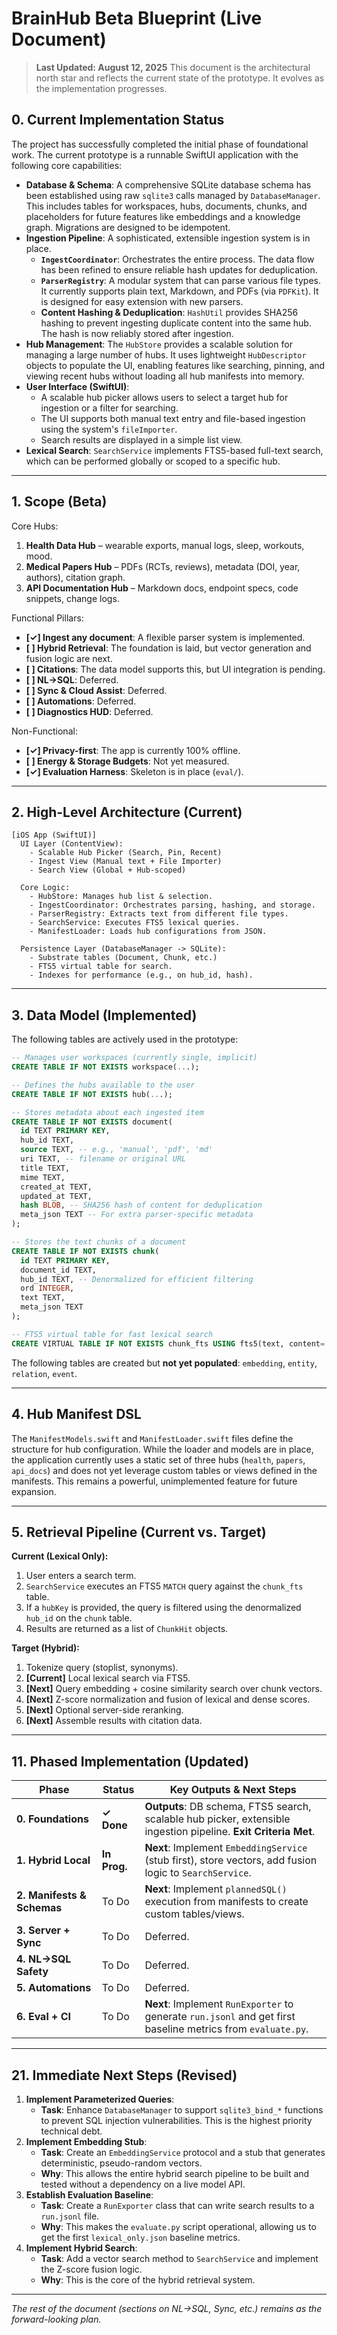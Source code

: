 # BrainHub Beta Blueprint (Live Document)

> **Last Updated: August 12, 2025**
> This document is the architectural north star and reflects the current state of the prototype. It evolves as the implementation progresses.

## 0. Current Implementation Status

The project has successfully completed the initial phase of foundational work. The current prototype is a runnable SwiftUI application with the following core capabilities:

- **Database & Schema**: A comprehensive SQLite database schema has been established using raw `sqlite3` calls managed by `DatabaseManager`. This includes tables for workspaces, hubs, documents, chunks, and placeholders for future features like embeddings and a knowledge graph. Migrations are designed to be idempotent.
- **Ingestion Pipeline**: A sophisticated, extensible ingestion system is in place.
  - **`IngestCoordinator`**: Orchestrates the entire process. The data flow has been refined to ensure reliable hash updates for deduplication.
  - **`ParserRegistry`**: A modular system that can parse various file types. It currently supports plain text, Markdown, and PDFs (via `PDFKit`). It is designed for easy extension with new parsers.
  - **Content Hashing & Deduplication**: `HashUtil` provides SHA256 hashing to prevent ingesting duplicate content into the same hub. The hash is now reliably stored after ingestion.
- **Hub Management**: The `HubStore` provides a scalable solution for managing a large number of hubs. It uses lightweight `HubDescriptor` objects to populate the UI, enabling features like searching, pinning, and viewing recent hubs without loading all hub manifests into memory.
- **User Interface (SwiftUI)**:
  - A scalable hub picker allows users to select a target hub for ingestion or a filter for searching.
  - The UI supports both manual text entry and file-based ingestion using the system's `fileImporter`.
  - Search results are displayed in a simple list view.
- **Lexical Search**: `SearchService` implements FTS5-based full-text search, which can be performed globally or scoped to a specific hub.

---

## 1. Scope (Beta)

Core Hubs:

1.  **Health Data Hub** – wearable exports, manual logs, sleep, workouts, mood.
2.  **Medical Papers Hub** – PDFs (RCTs, reviews), metadata (DOI, year, authors), citation graph.
3.  **API Documentation Hub** – Markdown docs, endpoint specs, code snippets, change logs.

Functional Pillars:

- **[✓] Ingest any document**: A flexible parser system is implemented.
- **[ ] Hybrid Retrieval**: The foundation is laid, but vector generation and fusion logic are next.
- **[ ] Citations**: The data model supports this, but UI integration is pending.
- **[ ] NL→SQL**: Deferred.
- **[ ] Sync & Cloud Assist**: Deferred.
- **[ ] Automations**: Deferred.
- **[ ] Diagnostics HUD**: Deferred.

Non-Functional:

- **[✓] Privacy-first**: The app is currently 100% offline.
- **[ ] Energy & Storage Budgets**: Not yet measured.
- **[✓] Evaluation Harness**: Skeleton is in place (`eval/`).

---

## 2. High-Level Architecture (Current)

```
[iOS App (SwiftUI)]
  UI Layer (ContentView):
    - Scalable Hub Picker (Search, Pin, Recent)
    - Ingest View (Manual text + File Importer)
    - Search View (Global + Hub-scoped)

  Core Logic:
    - HubStore: Manages hub list & selection.
    - IngestCoordinator: Orchestrates parsing, hashing, and storage.
    - ParserRegistry: Extracts text from different file types.
    - SearchService: Executes FTS5 lexical queries.
    - ManifestLoader: Loads hub configurations from JSON.

  Persistence Layer (DatabaseManager -> SQLite):
    - Substrate tables (Document, Chunk, etc.)
    - FTS5 virtual table for search.
    - Indexes for performance (e.g., on hub_id, hash).
```

---

## 3. Data Model (Implemented)

The following tables are actively used in the prototype:

```sql
-- Manages user workspaces (currently single, implicit)
CREATE TABLE IF NOT EXISTS workspace(...);

-- Defines the hubs available to the user
CREATE TABLE IF NOT EXISTS hub(...);

-- Stores metadata about each ingested item
CREATE TABLE IF NOT EXISTS document(
  id TEXT PRIMARY KEY,
  hub_id TEXT,
  source TEXT, -- e.g., 'manual', 'pdf', 'md'
  uri TEXT, -- filename or original URL
  title TEXT,
  mime TEXT,
  created_at TEXT,
  updated_at TEXT,
  hash BLOB, -- SHA256 hash of content for deduplication
  meta_json TEXT -- For extra parser-specific metadata
);

-- Stores the text chunks of a document
CREATE TABLE IF NOT EXISTS chunk(
  id TEXT PRIMARY KEY,
  document_id TEXT,
  hub_id TEXT, -- Denormalized for efficient filtering
  ord INTEGER,
  text TEXT,
  meta_json TEXT
);

-- FTS5 virtual table for fast lexical search
CREATE VIRTUAL TABLE IF NOT EXISTS chunk_fts USING fts5(text, content='chunk', content_rowid='rowid');
```

The following tables are created but **not yet populated**: `embedding`, `entity`, `relation`, `event`.

---

## 4. Hub Manifest DSL

The `ManifestModels.swift` and `ManifestLoader.swift` files define the structure for hub configuration. While the loader and models are in place, the application currently uses a static set of three hubs (`health`, `papers`, `api_docs`) and does not yet leverage custom tables or views defined in the manifests. This remains a powerful, unimplemented feature for future expansion.

---

## 5. Retrieval Pipeline (Current vs. Target)

**Current (Lexical Only):**

1.  User enters a search term.
2.  `SearchService` executes an FTS5 `MATCH` query against the `chunk_fts` table.
3.  If a `hubKey` is provided, the query is filtered using the denormalized `hub_id` on the `chunk` table.
4.  Results are returned as a list of `ChunkHit` objects.

**Target (Hybrid):**

1.  Tokenize query (stoplist, synonyms).
2.  **[Current]** Local lexical search via FTS5.
3.  **[Next]** Query embedding + cosine similarity search over chunk vectors.
4.  **[Next]** Z-score normalization and fusion of lexical and dense scores.
5.  **[Next]** Optional server-side reranking.
6.  **[Next]** Assemble results with citation data.

---

## 11. Phased Implementation (Updated)

| Phase                      | Status       | Key Outputs & Next Steps                                                                                        |
| -------------------------- | ------------ | --------------------------------------------------------------------------------------------------------------- |
| **0. Foundations**         | **✓ Done**   | **Outputs**: DB schema, FTS5 search, scalable hub picker, extensible ingestion pipeline. **Exit Criteria Met**. |
| **1. Hybrid Local**        | **In Prog.** | **Next**: Implement `EmbeddingService` (stub first), store vectors, add fusion logic to `SearchService`.        |
| **2. Manifests & Schemas** | To Do        | **Next**: Implement `plannedSQL()` execution from manifests to create custom tables/views.                      |
| **3. Server + Sync**       | To Do        | Deferred.                                                                                                       |
| **4. NL→SQL Safety**       | To Do        | Deferred.                                                                                                       |
| **5. Automations**         | To Do        | Deferred.                                                                                                       |
| **6. Eval + CI**           | To Do        | **Next**: Implement `RunExporter` to generate `run.jsonl` and get first baseline metrics from `evaluate.py`.    |

---

## 21. Immediate Next Steps (Revised)

1.  **Implement Parameterized Queries**:
    - **Task**: Enhance `DatabaseManager` to support `sqlite3_bind_*` functions to prevent SQL injection vulnerabilities. This is the highest priority technical debt.
2.  **Implement Embedding Stub**:
    - **Task**: Create an `EmbeddingService` protocol and a stub that generates deterministic, pseudo-random vectors.
    - **Why**: This allows the entire hybrid search pipeline to be built and tested without a dependency on a live model API.
3.  **Establish Evaluation Baseline**:
    - **Task**: Create a `RunExporter` class that can write search results to a `run.jsonl` file.
    - **Why**: This makes the `evaluate.py` script operational, allowing us to get the first `lexical_only.json` baseline metrics.
4.  **Implement Hybrid Search**:
    - **Task**: Add a vector search method to `SearchService` and implement the Z-score fusion logic.
    - **Why**: This is the core of the hybrid retrieval system.

---

_The rest of the document (sections on NL->SQL, Sync, etc.) remains as the forward-looking plan._
